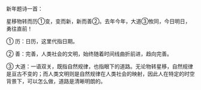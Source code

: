 新年题诗一首：

星移物转而历①变，变而新，新而善②。去年今年，大道③攸同，今日明日，勇往直前！

① 历：日历，这里代指日期。

② 善：完善，人类社会的文明，始终随着时间线曲折前进，趋向完善。

③ 大道：一语双关，既指自然规律，也指眼下的道路。无论物转星移，自然规律是亘古不变的；而人类文明则是自然规律在人类社会的映射，因此人在特定的时空背景下，可以怎么做，道路是清晰明朗的。

